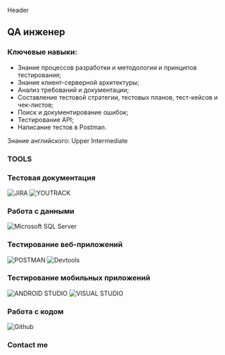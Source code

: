 Header

## QA инженер
### Ключевые навыки:

* Знание процессов разработки и методологии и принципов тестирования;
* Знание клиент-серверной архитектуры;
* Анализ требований и документации;
* Составление тестовой стратегии, тестовых планов, тест-кейсов и чек-листов;
* Поиск и документирование ошибок;
* Тестирование API;
* Написание тестов в Postman.

Знание английского: Upper Intermediate

### TOOLS
### Тестовая документация
![JIRA](https://img.shields.io/badge/Jira-black?with%20a%20logo-grey?style=for-the-badge&logo=Jira&logoColor=blue)
![YOUTRACK](https://img.shields.io/badge/YouTrack-black?with%20a%20logo-grey?style=for-the-badge&logo=youtrack)
### Работа с данными
![Microsoft SQL Server](https://img.shields.io/badge/Microsoft_SQL_Server-black?with%20a%20logo-grey?style=for-the-badge&logo=microsoft-sql-server&logoColor=red)
### Тестирование веб-приложений
![POSTMAN](https://img.shields.io/badge/Postman-black?with%20a%20logo-grey?style=for-the-badge&logo=postman&logocolor=orange)
![Devtools](https://img.shields.io/badge/Devtools-black?with%20a%20logo-grey?style=for-the-badge&logo=Google-chrome)

### Тестирование мобильных приложений
![ANDROID STUDIO](https://img.shields.io/badge/Android_Studio-black?with%20a%20logo-grey?style=for-the-badge&logo=android-studio)
![VISUAL STUDIO](https://img.shields.io/badge/Visual_Studio-black?with%20a%20logo-grey?style=for-the-badge&logo=visual-studio&logoColor=purple)
### Работа с кодом
![Github](https://img.shields.io/badge/Git-black?with%20a%20logo-grey?style=for-the-badge&logo=GIT&logoColor=ORANGE)
### Contact me